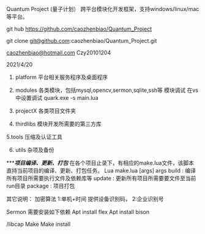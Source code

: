 Quantum Project (量子计划）
跨平台模块化开发框架，支持windows/linux/mac等平台。

git hub
https://github.com/caozhenbiao/Quantum_Project

git clone git@github.com:caozhenbiao/Quantum_Project.git

caozhenbiao@hotmail.com
Czy20101204




2021/4/20

1. platform
   平台相关服务程序及桌面程序

2. modules
    各类模块，包括mysql,opencv,sermon,sqlite,ssh等
    模块调试
    在vs中设置调试
    quark.exe -s main.lua

3. projectX
    各类项目文件夹

4. thirdlibs
    模块开发所需要的第三方库

5.tools
    压缩及认证工具

6. utils
    杂项及备份






**************************项目编译、更新、打包***********************
在各个项目止录下，有相应的make.lua文件，该脚本直持当前项目的编译、更新、打包任务。
Lua make.lua [args]
args
build   : 编译所有项目所需要执行文件及依赖库等
update  : 更新所有项目所需要要文件至当前run目录
package : 项目打包

其它说明：
加密算法
	1:单机+时间
	 提供设备识别码，
	2:企业识别号


Sermon 需要安装如下依赖
Apt install flex
Apt install bison

/libcap
Make
Make install


